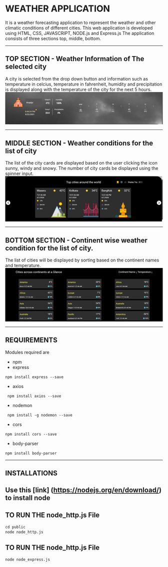 # WEATHER APPLICATION

It is a weather forecasting application to represent the weather and other climatic conditions of different cities. This web application is developed using HTML, CSS, JAVASCRIPT, NODE.js and Express.js
The application consists of three sections top, middle, bottom.

---

## TOP SECTION - Weather Information of The selected city

A city is selected from the drop down button and information such as temperature in celcius, temperature in fahrenheit, humidity and precipitation is displayed along with the temperature of the city for the next 5 hours.
![Top](public/assets/img/top.PNG)

---

## MIDDLE SECTION - Weather conditions for the list of city

The list of the city cards are displayed based on the user clicking the icon sunny, windy and snowy. The number of city cards be displayed using the spinner input.
![Middle](public/assets/img/middle.PNG)

---

## BOTTOM SECTION - Continent wise weather condition for the list of city.

The list of cities will be displayed by sorting based on the continent names and temperature.
![Bottom](public/assets/img/bottom.PNG)

---

## REQUIREMENTS

Modules required are

-   npm
-   express

```
npm install express --save
```

-   axios

```
 npm install axios --save
```

-   nodemon

```
 npm install -g nodemon --save
```

-   cors

```
npm install cors --save
```

-   body-parser

```
npm install body-parser
```

---

## INSTALLATIONS

## Use this [link] (https://nodejs.org/en/download/) to install node

## TO RUN THE node_http.js File

```
cd public
node node_http.js
```

## TO RUN THE node_http.js File

```
node node_express.js
```
